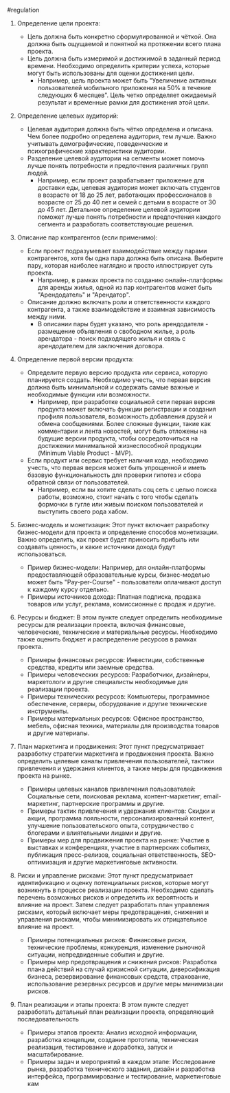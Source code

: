 #regulation

1. Определение цели проекта:
    - Цель должна быть конкретно сформулированной и чёткой. Она должна быть ощущаемой и понятной на протяжении всего плана проекта.
    - Цель должна быть измеримой и достижимой в заданный период времени. Необходимо определить критерии успеха, которые могут быть использованы для оценки достижения цели. 
	    - Например, цель проекта может быть "Увеличение активных пользователей мобильного приложения на 50% в течение следующих 6 месяцев". Цель четко определяет ожидаемый результат и временные рамки для достижения этой цели.

2. Определение целевых аудиторий:
    - Целевая аудитория должна быть чётко определена и описана. Чем более подробно определена аудитория, тем лучше. Важно учитывать демографические, поведенческие и психографические характеристики аудитории.
    - Разделение целевой аудитории на сегменты может помочь лучше понять потребности и предпочтения различных групп людей. 
	    - Например, если проект разрабатывает приложение для доставки еды, целевая аудитория может включать студентов в возрасте от 18 до 25 лет, работающих профессионалов в возрасте от 25 до 40 лет и семей с детьми в возрасте от 30 до 45 лет. Детальное определение целевой аудитории поможет лучше понять потребности и предпочтения каждого сегмента и разработать соответствующие решения.

3. Описание пар контрагентов (если применимо):
    - Если проект подразумевает взаимодействие между парами контрагентов, хотя бы одна пара должна быть описана. Выберите пару, которая наиболее наглядно и просто иллюстрирует суть проекта.
	    -  Например, в рамках проекта по созданию онлайн-платформы для аренды жилья, одной из пар контрагентов может быть "Арендодатель" и "Арендатор". 
    - Описание должно включать роли и ответственности каждого контрагента, а также взаимодействие и взаимная зависимость между ними.
	    - В описании пары будет указано, что роль арендодателя - размещение объявления о свободном жилье, а роль арендатора - поиск подходящего жилья и связь с арендодателем для заключения договора.

4. Определение первой версии продукта:
    - Определите первую версию продукта или сервиса, которую планируется создать. Необходимо учесть, что первая версия должна быть минимальной и содержать самые важные и необходимые функции или возможности.
	    - Например, при разработке социальной сети первая версия продукта может включать функции регистрации и создания профиля пользователя, возможность добавления друзей и обмена сообщениями. Более сложные функции, такие как комментарии и лента новостей, могут быть отложены на будущие версии продукта, чтобы сосредоточиться на достижении минимальной жизнеспособной продукции (Minimum Viable Product - MVP).
    - Если продукт или сервис требует наличия кода, необходимо учесть, что первая версия может быть упрощенной и иметь базовую функциональность для проверки гипотез и сбора обратной связи от пользователей.
	    - Например, если вы хотите сделать соц сеть с целью поиска работы, возможно, стоит начать с того чтобы сделать формочки в гугле или живым поиском пользователей и выступить своего рода хабом.

5. Бизнес-модель и монетизация: Этот пункт включает разработку бизнес-модели для проекта и определение способов монетизации. Важно определить, как проект будет приносить прибыль или создавать ценность, и какие источники дохода будут использоваться.
	- Пример бизнес-модели: Например, для онлайн-платформы предоставляющей образовательные курсы, бизнес-моделью может быть "Pay-per-Course" - пользователи оплачивают доступ к каждому курсу отдельно.
	- Примеры источников дохода: Платная подписка, продажа товаров или услуг, реклама, комиссионные с продаж и другие.

6. Ресурсы и бюджет: В этом пункте следует определить необходимые ресурсы для реализации проекта, включая финансовые, человеческие, технические и материальные ресурсы. Необходимо также оценить бюджет и распределение ресурсов в рамках проекта.
	- Примеры финансовых ресурсов: Инвестиции, собственные средства, кредиты или заемные средства.
	- Примеры человеческих ресурсов: Разработчики, дизайнеры, маркетологи и другие специалисты необходимые для реализации проекта.
	- Примеры технических ресурсов: Компьютеры, программное обеспечение, серверы, оборудование и другие технические инструменты.
	- Примеры материальных ресурсов: Офисное пространство, мебель, офисная техника, материалы для производства товаров и другие материалы.


7. План маркетинга и продвижения: Этот пункт предусматривает разработку стратегии маркетинга и продвижения проекта. Важно определить целевые каналы привлечения пользователей, тактики привлечения и удержания клиентов, а также меры для продвижения проекта на рынке.
	- Примеры целевых каналов привлечения пользователей: Социальные сети, поисковая реклама, контент-маркетинг, email-маркетинг, партнерские программы и другие.
	- Примеры тактик привлечения и удержания клиентов: Скидки и акции, программа лояльности, персонализированный контент, улучшение пользовательского опыта, сотрудничество с блогерами и влиятельными лицами и другие.
	- Примеры мер для продвижения проекта на рынке: Участие в выставках и конференциях, участие в партнерских событиях, публикация пресс-релизов, социальная ответственность, SEO-оптимизация и другие маркетинговые активности.

8. Риски и управление рисками: Этот пункт предусматривает идентификацию и оценку потенциальных рисков, которые могут возникнуть в процессе реализации проекта. Необходимо сделать перечень возможных рисков и определить их вероятность и влияние на проект. Затем следует разработать план управления рисками, который включает меры предотвращения, снижения и управления рисками, чтобы минимизировать их отрицательное влияние на проект.
	- Примеры потенциальных рисков: Финансовые риски, технические проблемы, конкуренция, изменение рыночной ситуации, непредвиденные события и другие.
	- Примеры мер предотвращения и снижения рисков: Разработка плана действий на случай кризисной ситуации, диверсификация бизнеса, резервирование финансовых средств, страхование, использование резервных ресурсов и другие меры минимизации рисков.

9. План реализации и этапы проекта: В этом пункте следует разработать детальный план реализации проекта, определяющий последовательность
	- Примеры этапов проекта: Анализ исходной информации, разработка концепции, создание прототипа, техническая реализация, тестирование и доработка, запуск и масштабирование.
	- Примеры задач и мероприятий в каждом этапе: Исследование рынка, разработка технического задания, дизайн и разработка интерфейса, программирование и тестирование, маркетинговые кам